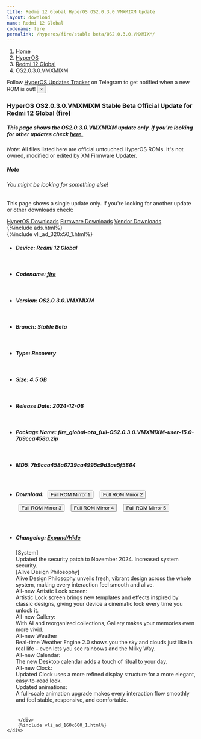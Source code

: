 ```yaml
---
title: Redmi 12 Global HyperOS OS2.0.3.0.VMXMIXM Update
layout: download
name: Redmi 12 Global
codename: fire
permalink: /hyperos/fire/stable beta/OS2.0.3.0.VMXMIXM/
---
```

<nav aria-label="breadcrumb">
    <ol class="breadcrumb">
        <li class="breadcrumb-item"><a href="/">Home</a></li>
        <li class="breadcrumb-item"><a href="/hyperos/">HyperOS</a></li>
        <li class="breadcrumb-item"><a href="/hyperos/fire/">Redmi 12 Global</a></li>
        <li class="breadcrumb-item active" aria-current="page">OS2.0.3.0.VMXMIXM</li>
    </ol>
</nav>
<div class="alert alert-primary alert-dismissible fade show" role="alert">
    Follow <a href="https://t.me/MIUIUpdatesTracker" class="alert-link">HyperOS Updates Tracker</a> on Telegram to get
    notified when a new ROM is out!
    <button type="button" class="close" data-dismiss="alert" aria-label="Close">
        <span aria-hidden="true">&times;</span>
    </button>
</div>
<div class="col-12 mx-auto">
    <h3 class="title bg-light p-2 rounded">HyperOS OS2.0.3.0.VMXMIXM Stable Beta Official Update for Redmi 12 Global (fire)</h3>
    <h5>This page shows the OS2.0.3.0.VMXMIXM update only. If you're looking for other updates check
        <a href="/hyperos/fire/">here.</a></h5>
    <p><i>Note: </i>All files listed here are official untouched HyperOS ROMs.
        It's not owned, modified or edited by XM Firmware Updater.</p>
    <div class="card">
        <div class="card-body">
            <h5 class="card-title">Note</h5>
            <h6 class="card-subtitle mb-2 text-muted">You might be looking for something else!</h6>
            <p class="card-text">This page shows a single update only.
                If you're looking for another update or other downloads check:</p>
            <a href="/hyperos/" class="card-link">HyperOS Downloads</a>
            <a href="/firmware/" class="card-link">Firmware Downloads</a>
            <a href="/vendor/" class="card-link">Vendor Downloads</a>
        </div>
    </div>
    {%include ads.html%}
    <div class="row justify-content-center">
        <div class="col-10" id="downloads">
                    <div class="card card-body">
            {%include vli_ad_320x50_1.html%}
            <ul class="list-unstyled">
                <li style="padding-bottom: 10px;">
                    <h5><b>Device: </b>Redmi 12 Global</h5>
                </li>
                <li style="padding-bottom: 10px;">
                    <h5><b>Codename: </b> <a href="/hyperos/fire/" target="_blank">fire</a> </h5>
                </li>
                <li style="padding-bottom: 10px;">
                    <h5><b>Version: </b>OS2.0.3.0.VMXMIXM</h5>
                </li>
                <li style="padding-bottom: 10px;">
                    <h5><b>Branch: </b>Stable Beta</h5>
                </li>
                <li style="padding-bottom: 10px;">
                    <h5><b>Type: </b>Recovery</h5>
                </li>
                <li style="padding-bottom: 10px;">
                    <h5><b>Size: </b>4.5 GB</h5>
                </li>
                <li style="padding-bottom: 10px;">
                    <h5><b>Release Date: </b>2024-12-08</h5>
                </li>
                <li style="padding-bottom: 10px;">
                    <h5><b>Package Name: </b><span id="filename" class="text-dark">fire_global-ota_full-OS2.0.3.0.VMXMIXM-user-15.0-7b9cca458a.zip</span></h5>
                </li>
                <li style="padding-bottom: 10px;">
                    <h5><b>MD5: </b><span id="md5" class="text-muted">7b9cca458a6739ca4995c9d3ae5f5864</span></h5>
                </li>
                <li style="padding-bottom: 10px;">
                    <h5><b>Download: </b> <button type="button" id="download" class="btn btn-primary" style="margin: 7px;" onclick="window.open('https://cdnorg.d.miui.com/OS2.0.3.0.VMXMIXM/fire_global-ota_full-OS2.0.3.0.VMXMIXM-user-15.0-7b9cca458a.zip', '_blank');"><i class="fa fa-download"></i> Full ROM Mirror 1</button> <button type="button" id="download" class="btn btn-primary" style="margin: 7px;" onclick="window.open('https://bkt-sgp-miui-ota-update-alisgp.oss-ap-southeast-1.aliyuncs.com/OS2.0.3.0.VMXMIXM/fire_global-ota_full-OS2.0.3.0.VMXMIXM-user-15.0-7b9cca458a.zip', '_blank');"><i class="fa fa-download"></i> Full ROM Mirror 2</button> <button type="button" id="download" class="btn btn-primary" style="margin: 7px;" onclick="window.open('https://bn.d.miui.com/OS2.0.3.0.VMXMIXM/fire_global-ota_full-OS2.0.3.0.VMXMIXM-user-15.0-7b9cca458a.zip', '_blank');"><i class="fa fa-download"></i> Full ROM Mirror 3</button> <button type="button" id="download" class="btn btn-primary" style="margin: 7px;" onclick="window.open('https://bigota.d.miui.com/OS2.0.3.0.VMXMIXM/fire_global-ota_full-OS2.0.3.0.VMXMIXM-user-15.0-7b9cca458a.zip', '_blank');"><i class="fa fa-download"></i> Full ROM Mirror 4</button> <button type="button" id="download" class="btn btn-primary" style="margin: 7px;" onclick="window.open('https://hugeota.d.miui.com/OS2.0.3.0.VMXMIXM/fire_global-ota_full-OS2.0.3.0.VMXMIXM-user-15.0-7b9cca458a.zip', '_blank');"><i class="fa fa-download"></i> Full ROM Mirror 5</button></h5>
                </li>
                <li style="padding-bottom: 10px;">
                    <h5><b>Changelog: </b><a href="#fire_1_changelog" data-toggle="collapse" role="button"
                            aria-expanded="false" aria-controls="fire_1_changelog"> <i class="fa fa-arrow-down"
                                aria-hidden="true"></i> Expand/Hide</a></h5>
                    <div class="collapse" id="fire_1_changelog">
                        <p id="changelog_text">[System]<br>Updated the security patch to November 2024. Increased system security.<br>[Alive Design Philosophy]<br>Alive Design Philosophy unveils fresh, vibrant design across the whole system, making every interaction feel smooth and alive.<br>All-new Artistic Lock screen:<br>Artistic Lock screen brings new templates and effects inspired by classic designs, giving your device a cinematic look every time you unlock it.<br>All-new Gallery:<br>With AI and reorganized collections, Gallery makes your memories even more vivid.<br>All-new Weather<br>Real-time Weather Engine 2.0 shows you the sky and clouds just like in real life – even lets you see rainbows and the Milky Way.<br>All-new Calendar:<br>The new Desktop calendar adds a touch of ritual to your day.<br>All-new Clock:<br>Updated Clock uses a more refined display structure for a more elegant, easy-to-read look.<br>Updated animations:<br>A full-scale animation upgrade makes every interaction flow smoothly and feel stable, responsive, and comfortable.</p>
                    </div>
                </li>
            </ul>
        </div>

        </div>
        {%include vli_ad_160x600_1.html%}
    </div>
</div>
